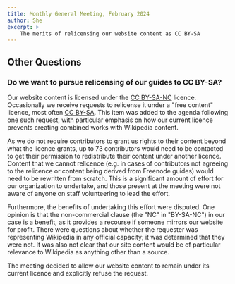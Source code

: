```yaml
---
title: Monthly General Meeting, February 2024
author: She
excerpt: >
    The merits of relicensing our website content as CC BY-SA
---
```


## Other Questions

### Do we want to pursue relicensing of our guides to CC BY-SA?

Our website content is licensed under the [CC BY-SA-NC][licence1] licence.
Occasionally we receive requests to relicense it under a "free content"
licence, most often [CC BY-SA][licence2]. This item was added to the agenda
following one such request, with particular emphasis on how
our current licence prevents creating combined works with Wikipedia content.

As we do not require contributors to grant us rights to their content beyond
what the licence grants, up to 73 contributors would need to be contacted to
get their permission to redistribute their content under another licence.
Content that we cannot relicence (e.g. in cases of contributors not agreeing
to the relicence or content being derived from Freenode guides) would need
to be rewritten from scratch. This is a significant amount of effort for our
organization to undertake, and those present at the meeting were not
aware of anyone on staff volunteering to lead the effort.

Furthermore, the benefits of undertaking this effort were disputed.
One opinion is that the non-commercial clause (the "NC" in "BY-SA-NC") in our
case is a benefit, as it provides a recourse if someone mirrors our website
for profit. There were questions about whether the requester was representing
Wikipedia in any official capacity; it was determined that they were not.
It was also not clear that our site content would be of particular
relevance to Wikipedia as anything other than a source.

The meeting decided to allow our website content to
remain under its current licence and explicitly refuse the request.

[licence1]: https://creativecommons.org/licenses/by-nc-sa/4.0/
[licence2]: https://creativecommons.org/licenses/by-sa/4.0/

